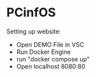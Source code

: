 # PCinfOS

Setting up website:
- Open DEMO File in VSC
- Run Docker Engine
- run "docker compose up"
- Open localhost 8080:80
